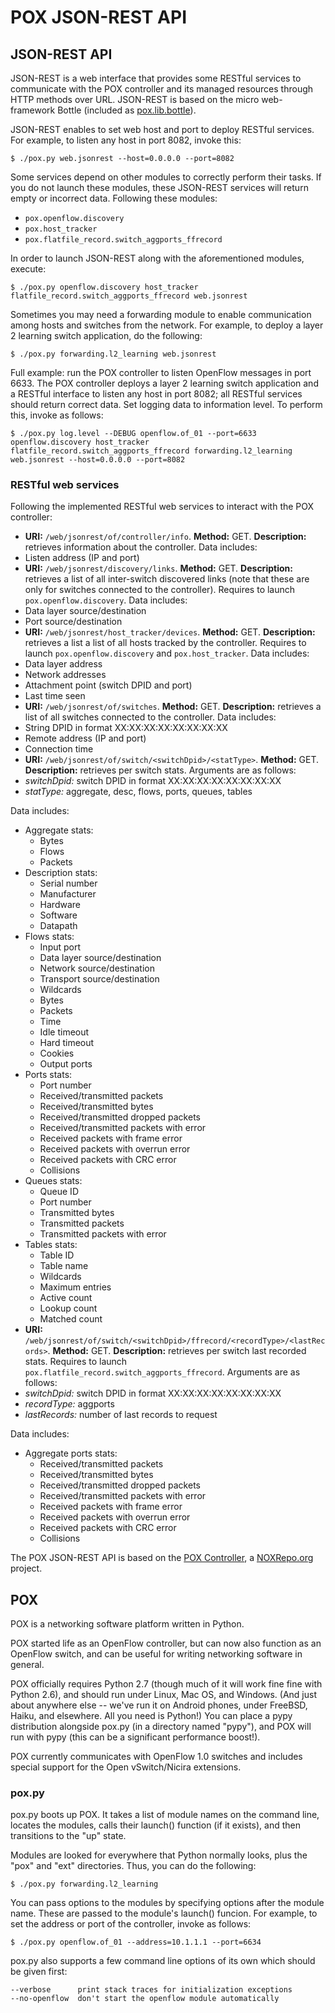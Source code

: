 # POX JSON-REST API

## JSON-REST API

JSON-REST is a web interface that provides some RESTful services to communicate
with the POX controller and its managed resources through HTTP methods over
URL. JSON-REST is based on the micro web-framework Bottle (included as
[pox.lib.bottle](https://github.com/festradasolano/pox/blob/master/pox/lib/bottle.py)).

JSON-REST enables to set web host and port to deploy RESTful services. For
example, to listen any host in port 8082, invoke this:

    $ ./pox.py web.jsonrest --host=0.0.0.0 --port=8082

Some services depend on other modules to correctly perform their tasks. If you
do not launch these modules, these JSON-REST services will return empty or
incorrect data. Following these modules:
 - `pox.openflow.discovery`
 - `pox.host_tracker`
 - `pox.flatfile_record.switch_aggports_ffrecord`

In order to launch JSON-REST along with the aforementioned modules, execute:

    $ ./pox.py openflow.discovery host_tracker flatfile_record.switch_aggports_ffrecord web.jsonrest

Sometimes you may need a forwarding module to enable communication among hosts
and switches from the network. For example, to deploy a layer 2 learning switch
application, do the following:

    $ ./pox.py forwarding.l2_learning web.jsonrest

Full example: run the POX controller to listen OpenFlow messages in port 6633.
The POX controller deploys a layer 2 learning switch application and a RESTful
interface to listen any host in port 8082; all RESTful services should return
correct data. Set logging data to information level. To perform this, invoke as
follows:

    $ ./pox.py log.level --DEBUG openflow.of_01 --port=6633 openflow.discovery host_tracker flatfile_record.switch_aggports_ffrecord forwarding.l2_learning web.jsonrest --host=0.0.0.0 --port=8082

### RESTful web services

Following the implemented RESTful web services to interact with the POX
controller:

 - **URI:** `/web/jsonrest/of/controller/info`. **Method:** GET. 
 **Description:** retrieves information about the controller. Data includes:
  - Listen address (IP and port)
 - **URI:** `/web/jsonrest/discovery/links`. **Method:** GET. **Description:**
 retrieves a list of all inter-switch discovered links (note that these are
 only for switches connected to the controller). Requires to launch
 `pox.openflow.discovery`. Data includes:
  - Data layer source/destination
  - Port source/destination
 - **URI:** `/web/jsonrest/host_tracker/devices`. **Method:** GET.
 **Description:** retrieves a list a list of all hosts tracked by the
 controller. Requires to launch `pox.openflow.discovery` and `pox.host_tracker`.
 Data includes:
  - Data layer address
  - Network addresses
  - Attachment point (switch DPID and port)
  - Last time seen
 - **URI:** `/web/jsonrest/of/switches`. **Method:** GET. **Description:**
 retrieves a list of all switches connected to the controller. Data includes:
  - String DPID in format XX:XX:XX:XX:XX:XX:XX:XX
  - Remote address (IP and port)
  - Connection time
 - **URI:** `/web/jsonrest/of/switch/<switchDpid>/<statType>`. **Method:** GET.
 **Description:** retrieves per switch stats. Arguments are as follows:
  - *switchDpid:* switch DPID in format XX:XX:XX:XX:XX:XX:XX:XX
  - *statType:* aggregate, desc, flows, ports, queues, tables

 Data includes:
  - Aggregate stats:
    - Bytes
    - Flows
    - Packets
  - Description stats:
    - Serial number
    - Manufacturer
    - Hardware
    - Software
    - Datapath
  - Flows stats:
    - Input port
    - Data layer source/destination
    - Network source/destination
    - Transport source/destination
    - Wildcards
    - Bytes
    - Packets
    - Time
    - Idle timeout
    - Hard timeout
    - Cookies
    - Output ports
  - Ports stats:
    - Port number
    - Received/transmitted packets
    - Received/transmitted bytes
    - Received/transmitted dropped packets
    - Received/transmitted packets with error
    - Received packets with frame error
    - Received packets with overrun error
    - Received packets with CRC error
    - Collisions
  - Queues stats:
    - Queue ID
    - Port number
    - Transmitted bytes
    - Transmitted packets
    - Transmitted packets with error
  - Tables stats:
    - Table ID
    - Table name
    - Wildcards
    - Maximum entries
    - Active count
    - Lookup count
    - Matched count
 - **URI:** `/web/jsonrest/of/switch/<switchDpid>/ffrecord/<recordType>/<lastRecords>`.
 **Method:** GET. **Description:** retrieves per switch last recorded stats.
 Requires to launch `pox.flatfile_record.switch_aggports_ffrecord`. Arguments
 are as follows:
  - *switchDpid:* switch DPID in format XX:XX:XX:XX:XX:XX:XX:XX
  - *recordType:* aggports
  - *lastRecords:* number of last records to request

 Data includes:
  - Aggregate ports stats:
    - Received/transmitted packets
    - Received/transmitted bytes
    - Received/transmitted dropped packets
    - Received/transmitted packets with error
    - Received packets with frame error
    - Received packets with overrun error
    - Received packets with CRC error
    - Collisions

The POX JSON-REST API is based on the [POX Controller](https://github.com/noxrepo/pox),
a [NOXRepo.org](http://www.noxrepo.org/) project.

## POX

POX is a networking software platform written in Python.

POX started life as an OpenFlow controller, but can now also function
as an OpenFlow switch, and can be useful for writing networking software
in general.

POX officially requires Python 2.7 (though much of it will work fine
fine with Python 2.6), and should run under Linux, Mac OS, and Windows.
(And just about anywhere else -- we've run it on Android phones,
under FreeBSD, Haiku, and elsewhere.  All you need is Python!)
You can place a pypy distribution alongside pox.py (in a directory
named "pypy"), and POX will run with pypy (this can be a significant
performance boost!).

POX currently communicates with OpenFlow 1.0 switches and includes
special support for the Open vSwitch/Nicira extensions.

### pox.py

pox.py boots up POX. It takes a list of module names on the command line,
locates the modules, calls their launch() function (if it exists), and
then transitions to the "up" state.

Modules are looked for everywhere that Python normally looks, plus the
"pox" and "ext" directories.  Thus, you can do the following:

    $ ./pox.py forwarding.l2_learning

You can pass options to the modules by specifying options after the module
name.  These are passed to the module's launch() funcion.  For example,
to set the address or port of the controller, invoke as follows:

    $ ./pox.py openflow.of_01 --address=10.1.1.1 --port=6634

pox.py also supports a few command line options of its own which should
be given first:

    --verbose      print stack traces for initialization exceptions
    --no-openflow  don't start the openflow module automatically
